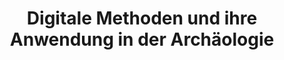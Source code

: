 ﻿---
title: Digitale Methoden und ihre Anwendung in der Archäologie
lehrende: Richter, Benjamin
einrichtung: Goethe-Universität
stadt: Frankfurt am Main
studiengang: Archäologische Wissenschaften; Vor- und Frühgeschichte 
lv-typ: Übung
link: https://qis.server.uni-frankfurt.de/qisserver/rds?state=verpublish&status=init&vmfile=no&publishid=357758&moduleCall=webInfo&publishConfFile=webInfo&publishSubDir=veranstaltung
zielgruppe:
  - BA
  - MA

inhalte:
  - Software und Tools
  - Online-Ressourcen
  - Internet
  - Visualisierung
  - GIS
  - Bildbearbeitung
  - Digitale Dokumentation
  - Dig. Methoden & Theorien
  - Digitale Ressourcen
  - Digitale Datenauswertung
  - Digitalisierung
---
 
